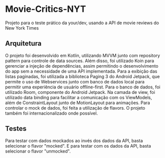 # Movie-Critics-NYT

Projeto para o teste prático da your/dev, usando a API de movie reviews do New York Times 

## Arquitetura

O projeto foi desenvolvido em Kotlin, utilizando MVVM junto com repository pattern para controle de data sources. Além disso, foi utilizado Koin para gerenciar a injeção de dependências, assim permitindo o desenvolvimento do app sem a necessidade de uma API implementada. Para a exibição das listas paginadas, foi utilizada a biblioteca Paging 3 do Android Jetpack, que permite o uso de Webservices junto com banco de dados local para permitir uma experiência de usuário offline-first. Para o banco de dados, foi utilizado Room, componente do Android Jetpack. Na camada de view, foi utilizado data binding para facilitar a comunicação com os ViewModels, além de ConstraintLayout junto de MotionLayout para animações. Para controlar o mock de dados, foi feita a utilização de flavors. O projeto também foi internacionalizado onde possível.

## Testes

Para testar com dados mockados ao invés dos dados da API, basta selecionar o flavor "mocked". E para testar com os dados da API, basta selecionar o flavor "unmocked".
